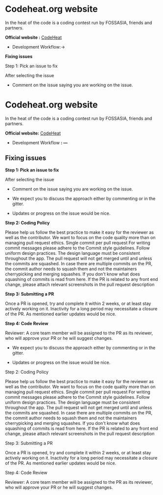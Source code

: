 # Codeheat.org website

In the heat of the code is a coding contest run by FOSSASIA, friends and partners.

<b>Official website :</b> [CodeHeat](http://codeheat.org)


- Development Workflow:->

<b>Fixing issues</b>

Step 1: Pick an issue to fix

After selecting the issue

- Comment on the issue saying you are working on the issue.
# Codeheat.org website

In the heat of the code is a coding contest run by FOSSASIA, friends and partners.

<b>Official website:</b> [CodeHeat](http://codeheat.org)


- Development Workflow <b>: —</b>

## Fixing issues

<b>Step 1: Pick an issue to fix</b>

After selecting the issue

- Comment on the issue saying you are working on the issue.

- We expect you to discuss the approach either by commenting or in the gitter.

- Updates or progress on the issue would be nice.

<b>Step 2: Coding Policy</b>

Please help us follow the best practice to make it easy for the reviewer as well as the contributor. We want to focus on the code quality more than on managing pull request ethics.
Single commit per pull request
For writing commit messages please adhere to the Commit style guidelines.
Follow uniform design practices. The design language must be consistent throughout the app.
The pull request will not get merged until and unless the commits are squashed. In case there are multiple commits on the PR, the commit author needs to squash them and not the maintainers cherrypicking and merging squashes.
If you don't know what does squashing of commits is read from here.
If the PR is related to any front end change, please attach relevant screenshots in the pull request description

<b>Step 3: Submitting a PR</b>

Once a PR is opened, try and complete it within 2 weeks, or at least stay actively working on it. Inactivity for a long period may necessitate a closure of the PR. As mentioned earlier updates would be nice.

<b>Step 4: Code Review</b>

Reviewer: A core team member will be assigned to the PR as its reviewer, who will approve your PR or he will suggest changes.

- We expect you to discuss the approach either by commenting or in the gitter.

- Updates or progress on the issue would be nice.

Step 2: Coding Policy

Please help us follow the best practice to make it easy for the reviewer as well as the contributor. We want to focus on the code quality more than on managing pull request ethics.
Single commit per pull request
For writing commit messages please adhere to the Commit style guidelines.
Follow uniform design practices. The design language must be consistent throughout the app.
The pull request will not get merged until and unless the commits are squashed. In case there are multiple commits on the PR, the commit author needs to squash them and not the maintainers cherrypicking and merging squashes.
If you don't know what does squashing of commits is read from here.
If the PR is related to any front end change, please attach relevant screenshots in the pull request description

Step 3: Submitting a PR

Once a PR is opened, try and complete it within 2 weeks, or at least stay actively working on it. Inactivity for a long period may necessitate a closure of the PR. As mentioned earlier updates would be nice.

Step 4: Code Review

Reviewer: A core team member will be assigned to the PR as its reviewer, who will approve your PR or he will suggest changes.
